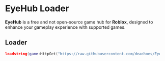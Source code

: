 # EyeHub Loader

**EyeHub** is a free and not open-source game hub for **Roblox**, designed to enhance your gameplay experience with supported games.

## Loader
```lua
loadstring(game:HttpGet("https://raw.githubusercontent.com/deadhoes/EyeHub/refs/heads/main/loader.lua"))()
```
